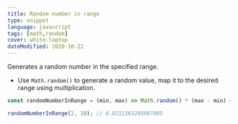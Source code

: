 ```yaml
---
title: Random number in range
type: snippet
language: javascript
tags: [math,random]
cover: white-laptop
dateModified: 2020-10-22
---
```


Generates a random number in the specified range.

- Use `Math.random()` to generate a random value, map it to the desired range using multiplication.

```js
const randomNumberInRange = (min, max) => Math.random() * (max - min) + min;
```

```js
randomNumberInRange(2, 10); // 6.0211363285087005
```
